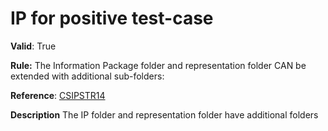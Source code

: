 # IP for positive test-case

**Valid**:  True

**Rule:**  The Information Package folder and representation folder CAN be extended with additional sub-folders:

**Reference**: [CSIPSTR14](https://dilcisboard.github.io/E-ARK-CSIP/specification/implementation/structure/#CSIPSTR14)

**Description** The IP folder and representation folder have additional folders